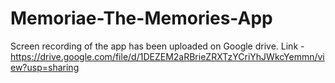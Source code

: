 # Memoriae-The-Memories-App

Screen recording of the app has been uploaded on Google drive. Link - https://drive.google.com/file/d/1DEZEM2aRBrieZRXTzYCriYhJWkcYemmn/view?usp=sharing
